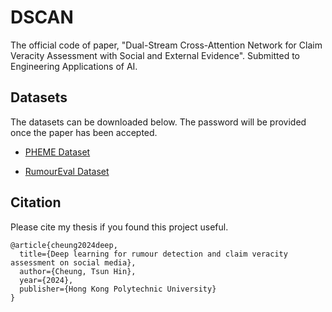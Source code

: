 # DSCAN
The official code of paper, "Dual-Stream Cross-Attention Network for Claim Veracity Assessment with Social and External Evidence". Submitted to Engineering Applications of AI.

## Datasets

The datasets can be downloaded below. The password will be provided once the paper has been accepted.

- [PHEME Dataset](https://figshare.com/articles/dataset/PHEME_dataset_for_Rumour_Detection_and_Veracity_Classification/6392078)

- [RumourEval Dataset](https://figshare.com/articles/dataset/RumourEval_2019_data/8845580)

## Citation

Please cite my thesis if you found this project useful.

```
@article{cheung2024deep,
  title={Deep learning for rumour detection and claim veracity assessment on social media},
  author={Cheung, Tsun Hin},
  year={2024},
  publisher={Hong Kong Polytechnic University}
}
```
